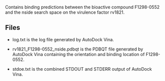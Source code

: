Contains binding predictions between the bioactive compound F1298-0552 and the nside search space on the virulence factor rv1821.

## Files

- log.txt is the log file generated by AutoDock Vina.

- rv1821_F1298-0552_nside.pdbqt is the PDBQT file generated by AutoDock Vina containing the orientation and binding location of F1298-0552.

- stdoe.txt is the combined STDOUT and STDERR output of AutoDock Vina.

